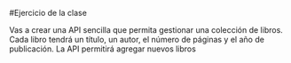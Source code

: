 #Ejercicio de la clase

Vas a crear una API sencilla que permita gestionar una colección de libros. Cada libro tendrá un título, un autor, el número de páginas y el año de publicación. La API permitirá agregar nuevos libros

